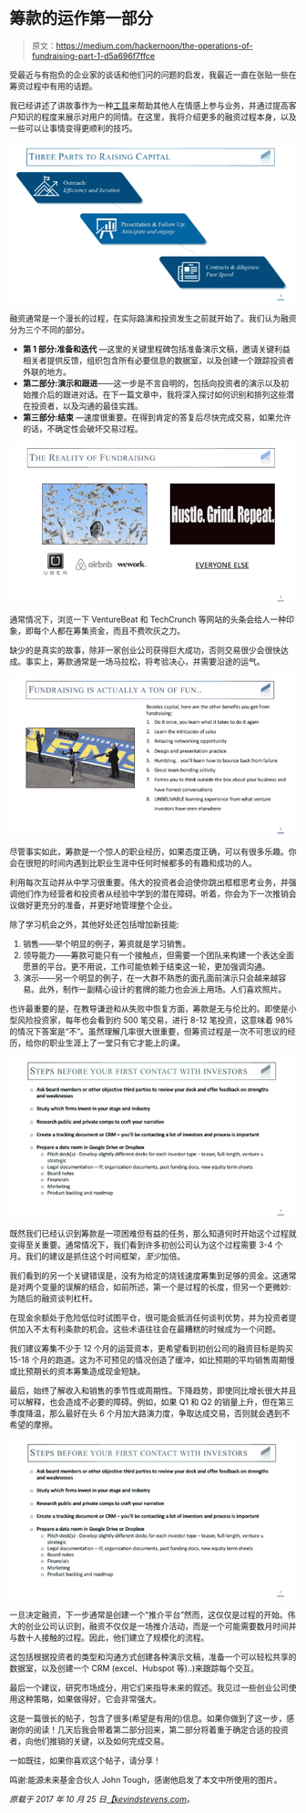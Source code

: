 # 筹款的运作第一部分

> 原文：<https://medium.com/hackernoon/the-operations-of-fundraising-part-1-d5a696f7ffce>

受最近与有抱负的企业家的谈话和他们问的问题的启发，我最近一直在张贴一些在筹资过程中有用的话题。

我已经讲述了讲故事作为一种[工具](https://hackernoon.com/tagged/tool)来帮助其他人在情感上参与业务，并通过提高客户知识的程度来展示对用户的同情。在这里，我将介绍更多的融资过程本身，以及一些可以让事情变得更顺利的技巧。

![](img/adaddde70a0e4e643a677f1169a6cd74.png)

融资通常是一个漫长的过程，在实际路演和投资发生之前就开始了。我们认为融资分为三个不同的部分。

*   **第 1 部分:准备和迭代** —这里的关键里程碑包括准备演示文稿，邀请关键利益相关者提供反馈，组织包含所有必要信息的数据室，以及创建一个跟踪投资者外联的地方。
*   **第二部分:演示和跟进**——这一步是不言自明的，包括向投资者的演示以及初始推介后的跟进对话。在下一篇文章中，我将深入探讨如何识别和排列这些潜在投资者，以及沟通的最佳实践。
*   **第三部分:结束** —速度很重要。在得到肯定的答复后尽快完成交易，如果允许的话，不确定性会破坏交易过程。

![](img/40e9c0f7d8cfdfd52fc792e0654f4227.png)

通常情况下，浏览一下 VentureBeat 和 TechCrunch 等网站的头条会给人一种印象，即每个人都在筹集资金，而且不费吹灰之力。

缺少的是真实的故事，除非一家创业公司获得巨大成功，否则交易很少会很快达成。事实上，筹款通常是一场马拉松，将考验决心，并需要沿途的运气。

![](img/6c077a1a2cb30b72232f8d305a2659de.png)

尽管事实如此，筹款是一个惊人的职业经历，如果态度正确，可以有很多乐趣。你会在很短的时间内遇到比职业生涯中任何时候都多的有趣和成功的人。

利用每次互动并从中学习很重要。伟大的投资者会迫使你跳出框框思考业务，并强调他们作为经营者和投资者从经验中学到的潜在障碍。听着，你会为下一次推销会议做好更充分的准备，并更好地管理整个企业。

除了学习机会之外，其他好处还包括增加新技能:

1.  销售——举个明显的例子，筹资就是学习销售。
2.  领导能力——筹款可能只有一个接触点，但需要一个团队来构建一个表达全面愿景的平台。更不用说，工作可能依赖于结束这一轮，更加强调沟通。
3.  演示——另一个明显的例子，在一大群不熟悉的面孔面前演示只会越来越容易。此外，制作一副精心设计的套牌的能力也会派上用场。人们喜欢照片。

也许最重要的是，在教导谦逊和从失败中恢复方面，筹款是无与伦比的。即使是小型风险投资家，每年也会看到约 500 笔交易，进行 8-12 笔投资，这意味着 98%的情况下答案是“不”。虽然理解几率很大很重要，但筹资过程是一次不可思议的经历，给你的职业生涯上了一堂只有它才能上的课。

![](img/a1d2af2ba1c328afe462bc9c453f875d.png)

既然我们已经认识到筹款是一项困难但有益的任务，那么知道何时开始这个过程就变得至关重要。通常情况下，我们看到许多初创公司认为这个过程需要 3-4 个月。我们的建议是抓住这个时间框架，*至少*加倍。

我们看到的另一个关键错误是，没有为给定的烧钱速度筹集到足够的资金。这通常是对两个变量的误解的结合，如前所述，第一个是过程的长度，但另一个更微妙:为随后的融资谈判杠杆。

在现金余额处于危险低位时试图平仓，很可能会抵消任何谈判优势，并为投资者提供加入不太有利条款的机会。这些术语往往会在最糟糕的时候成为一个问题。

我们建议筹集不少于 12 个月的运营资本，更希望看到初创公司的融资目标是购买 15-18 个月的跑道。这为不可预见的情况创造了缓冲，如比预期的平均销售周期慢或比预期长的资本筹集造成现金短缺。

最后，始终了解收入和销售的季节性或周期性。下降趋势，即使同比增长很大并且可以解释，也会造成不必要的障碍。例如，如果 Q1 和 Q2 的销量上升，但在第三季度降温，那么最好在头 6 个月加大路演力度，争取达成交易，否则就会遇到不希望的摩擦。

![](img/a1d2af2ba1c328afe462bc9c453f875d.png)

一旦决定融资，下一步通常是创建一个“推介平台”然而，这仅仅是过程的开始。伟大的创业公司认识到，融资不仅仅是一场推介活动，而是一个可能需要数月时间并与数十人接触的过程。因此，他们建立了规模化的流程。

这包括根据投资者的类型和沟通方式创建各种演示文稿，准备一个可以轻松共享的数据室，以及创建一个 CRM (excel、Hubspot 等)..)来跟踪每个交互。

最后一个建议，研究市场成分，用它们来指导未来的叙述。我见过一些创业公司使用这种策略，如果做得好，它会非常强大。

这是一篇很长的帖子，包含了很多(希望是有用的)信息。如果你做到了这一步，感谢你的阅读！几天后我会带着第二部分回来，第二部分将着重于确定合适的投资者，向他们推销的关键，以及如何完成交易。

一如既往，如果你喜欢这个帖子，请分享！

鸣谢:能源未来基金合伙人 John Tough，感谢他启发了本文中所使用的图片。

*原载于 2017 年 10 月 25 日*[*【kevindstevens.com*](http://kevindstevens.com/2017/10/the-operations-of-fundraising/)*。*